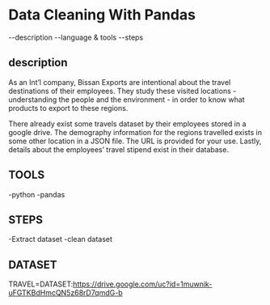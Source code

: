 # Data Cleaning With Pandas



--description 
--language & tools
--steps
## description
As an Int’l company, Bissan Exports are intentional
about the travel destinations of their employees.
They study these visited locations - understanding
the people and the environment - in order to know
what products to export to these regions.

There already exist some travels dataset by their
employees stored in a google drive.
The demography information for the regions
travelled exists in some other location in a JSON file.
The URL is provided for your use.
Lastly, details about the employees’ travel stipend
exist in their database.


## TOOLS
-python
-pandas


## STEPS
-Extract dataset
-clean dataset
## DATASET
TRAVEL=DATASET:https://drive.google.com/uc?id=1muwnik-uFGTKBdHmcQN5z68rD7qmdG-b